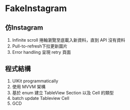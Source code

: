 # FakeInstagram

## 仿Instagram

1. Infinite scroll 捲軸瀏覽至底載入新資料，直到 API 沒有資料
2. Pull-to-refresh下拉更新圖片
3. Error handling 呈現 retry 頁面

## 程式結構

1. UIKit programmatically
2. 使用 MVVM 架構
3. 基於 enum 建立 TableView Section 以及 Cell 的類型
4. batch update Tableview Cell
5. GCD
